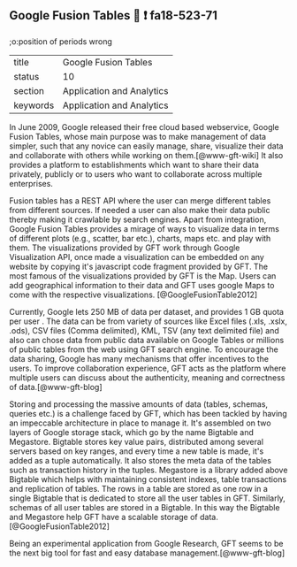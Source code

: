 ## Google Fusion Tables :wave: :exclamation: fa18-523-71

;o:position of periods wrong

|          |                           |
| -------- | ------------------------- |
| title    | Google Fusion Tables      | 
| status   | 10                        |
| section  | Application and Analytics |
| keywords | Application and Analytics |


    
In June 2009, Google released their free cloud based webservice,
Google Fusion Tables, whose main purpose was to make management of
data simpler, such that any novice can easily manage, share, visualize
their data and collaborate with others while working on
them.[@www-gft-wiki] It also provides a platform to
establishments which want to share their data privately, publicly or
to users who want to collaborate across multiple enterprises.

Fusion tables has a REST API where the user can merge different tables
from different sources. If needed a user can also make their data
public thereby making it crawlable by search engines. Apart from
integration, Google Fusion Tables provides a mirage of ways to
visualize data in terms of different plots (e.g., scatter, bar etc.),
charts, maps etc. and play with them. The visualizations provided by
GFT work through Google Visualization API, once made a visualization
can be embedded on any website by copying it's javascript code
fragment provided by GFT. The most famous of the visualizations
provided by GFT is the Map. Users can add geographical information to
their data and GFT uses google Maps to come with the respective
visualizations. [@GoogleFusionTable2012]

Currently, Google lets 250 MB of data per dataset, and provides 1 GB
quota per user . The data can be from variety of sources like Excel
files (.xls, .xslx, .ods), CSV files (Comma delimited), KML, TSV (any
text delimited file) and also can chose data from public data
available on Google Tables or millions of public tables from the web
using GFT search engine. To encourage the data sharing, Google has
many mechanisms that offer incentives to the users. To improve
collaboration experience, GFT acts as the platform where multiple
users can discuss about the authenticity, meaning and correctness of
data.[@www-gft-blog]

Storing and processing the massive amounts of data (tables, schemas,
queries etc.) is a challenge faced by GFT, which has been tackled by
having an impeccable architecture in place to manage it. It's
assembled on two layers of Google storage stack, which go by the name
Bigtable and Megastore. Bigtable stores key value pairs, distributed
among several servers based on key ranges, and every time a new table
is made, it's added as a tuple automatically. It also stores the meta
data of the tables such as transaction history in the tuples.
Megastore is a library added above Bigtable which helps with
maintaining consistent indexes, table transactions and replication of
tables. The rows in a table are stored as one row in a single Bigtable
that is dedicated to store all the user tables in GFT. Similarly,
schemas of all user tables are stored in a Bigtable. In this way the
Bigtable and Megastore help GFT have a scalable storage of data.
[@GoogleFusionTable2012]

Being an experimental application from Google Research, GFT seems to
be the next big tool for fast and easy database
management.[@www-gft-blog]

